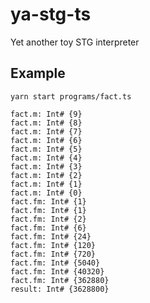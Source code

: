 # ya-stg-ts

Yet another toy STG interpreter

## Example

```
yarn start programs/fact.ts
```

```
fact.m: Int# {9}
fact.m: Int# {8}
fact.m: Int# {7}
fact.m: Int# {6}
fact.m: Int# {5}
fact.m: Int# {4}
fact.m: Int# {3}
fact.m: Int# {2}
fact.m: Int# {1}
fact.m: Int# {0}
fact.fm: Int# {1}
fact.fm: Int# {1}
fact.fm: Int# {2}
fact.fm: Int# {6}
fact.fm: Int# {24}
fact.fm: Int# {120}
fact.fm: Int# {720}
fact.fm: Int# {5040}
fact.fm: Int# {40320}
fact.fm: Int# {362880}
result: Int# {3628800}
```

